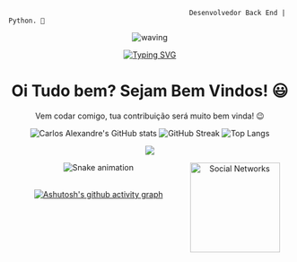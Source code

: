                                                  Desenvolvedor Back End | Python. 👋

<div align="center" >
 
 ![waving](https://capsule-render.vercel.app/api?type=waving&height=90&color=gradient)
 
[![Typing SVG](https://readme-typing-svg.herokuapp.com?font=Mouse+Memoirs&size=65&pause=500&color=06CD9C&vCenter=true&width=600&height=70&lines=Carlos+Alexandre;CarlosAlexandre197;Desenvolvedor+BackEnd;Python)](https://git.io/typing-svg)
 
<div>
  
  <h1 align="center">
    Oi Tudo bem? Sejam Bem Vindos! 😃️
  </h1>
   <p align="center">
    Vem codar comigo, tua contribuição será muito bem vinda! 😉️
  </p> 
</div>
 
![Carlos Alexandre's GitHub stats](https://github-readme-stats.vercel.app/api?username=CarlosAlexandre197&show_icons=true&theme=merko&hide_border=true&count_private=true&card_width=494px)
![GitHub Streak](https://github-readme-streak-stats.herokuapp.com?user=CarlosAlexandre197&theme=merko&hide_border=true&border_radius=5)
![Top Langs](https://github-readme-stats.vercel.app/api/top-langs/?username=CarlosAlexandre197&layout=compact&show_icons=true&theme=merko&hide_border=true&card_width=494px)
 
 </details>
 
  </a>
</p>
<p align="center">
  <a href="https://skillicons.dev">
    <img src="https://skillicons.dev/icons?i=python,vscode,django,sqlite,mysql,git,github,html" />
  </a>
</p>
<img align='right' height='160' style="margin-right:20px" src='assets/zeig-infotech-seo-gif.gif' alt='Social Networks'>


  ![Snake animation](https://github.com/CarlosAlexandre197/CarlosAlexandre197/blob/main/snake.svg)
  <br>
<br>

[![Ashutosh's github activity graph](https://github-readme-activity-graph.cyclic.app/graph?username=CarlosAlexandre197&bg_color=0d0c0d&color=6acb1a&line=1cb5e9&point=f5f5f5&area=true&hide_border=true)](https://github.com/ashutosh00710/github-readme-activity-graph)

</div><br>
  
